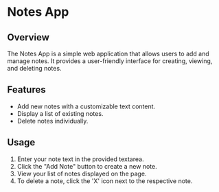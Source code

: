 # Notes App

## Overview

The Notes App is a simple web application that allows users to add and manage notes. It provides a user-friendly interface for creating, viewing, and deleting notes.

## Features

- Add new notes with a customizable text content.
- Display a list of existing notes.
- Delete notes individually.
## Usage

1. Enter your note text in the provided textarea.
2. Click the "Add Note" button to create a new note.
3. View your list of notes displayed on the page.
4. To delete a note, click the 'X' icon next to the respective note.
